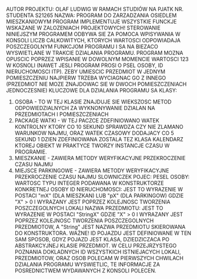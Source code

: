 AUTOR PROJEKTU: OLAF LUDWIG W RAMACH STUDIÓW NA PJATK NR. STUDENTA S21265
NAZWA: PROGRAM DO ZARZADZANIA OSIEDLEM MIESZKANIOWYM
PROGRAM IMPLEMENTUJE WSZYSTKIE FUNCKJE WSKAZANE W ZALOZENIACH PROJEKTOWYCH!
STEROWANIE NINIEJSZYM PROGRAMEM ODBYWA SIE ZA POMOCA WPISYWANIA W KONSOLI LICZB CALKOWITYCH, KTORYCH WARTOSCI
ODPOWIADAJA POSZCZEGOLNYM FUNKCJOM PROGRAMU I SA NA BIEZACO WYSWIETLANE W TRAKCIE DZIALANIA PROGRAMU.
PROGRAM MOZNA OPUSCIC POPRZEZ WPISANIE W DOWOLNYM MOMENCIE WARTOSCI 123 W KOSNOLI (NAWET JESLI PROGRAM PROSI O PSEL OSOBY, ID NIERUCHOMOSCI ITP).
ZEBY UMIESCIC PRZEDMIOT W JEDNYM POMIESZCZENIU NAJPIERW TRZEBA WYCIAGNAC GO Z INNEGO (PRZEDMIOT NIE MOZE ZNAJDOWAC SIE W DWOCH POMIESZCZENIACH JEDNOCZESNIE)
KLUCZOWE DLA DZIALANIA PROGRAMU SA KLASY:
1. OSOBA - TO W TEJ KLASIE ZNAJDUJE SIE WIEKSZOSC METOD ODPOWIEDZIALNYCH ZA WYKNONYWANIE DZIALAN NA PRZEDMIOTACH I POMIESZCZENIACH
4. PACKAGE WATKI - W TEJ PACZCE ZDEFINIOWANO WATEK KONTROLNY KTORY CO 10 SEKUND SPRAWDZA CZY NIE ZLAMANO WARUNKOW NAJMU, ORAZ WATEK CZASOWY DODAJACY CO 5 SEKUND 1 DZIEN
ZDEFINIOWANA ZOSTALA TEZ KLASA KALENDARZ KTOREJ OBIEKT W PRAKTYCE TWORZY INSTANCJE CZASU W PROGRAMIE.
2. MIESZKANIE - ZAWIERA METODY WERYFIKACYJNE PRZEKROCZENIE CZASU NAJMU
3. MIEJSCE PARKINGOWE - ZAWIERA METODY WERYFIKACYJNE PRZEKROCZENIE CZASU NAJMU
SLOWNICZEK POJEC:
PESEL OSOBY: WARTOSC TYPU INTEGER PODAWANA W KONSTRUKTORZE KONKRETNEJ OSOBY
ID NIERUCHOMOSCI: JEST TO WYRAZENIE W POSTACI "mX" (DLA MIESZKAN) LUB "pX" (DLA PARKINGOW) GDZIE "X" > 0 I WYRAZANY JEST POPRZEZ KOLEJNOSC TWORZENIA POSZCZEGOLNYCH LOKALI
NAZWA PRZEDMIOTU: JEST TO WYRAZENIE W POSTACI "StringX" GDZIE "X" > 0 I WYRAZANY JEST POPRZEZ KOLEJNOSC TWORZENIA POSZCZEGOLNYCH PRZEDMIOTOW,
A "String" JEST NAZWA PRZEDMIOTU SKIEROWANA DO KONSTRUKTORA. WAŻNE! ID POJAZDU JEST DEFINIOWANE W TEN SAM SPOSOB, GDYZ POJAZD JEST KLASA,
DZIEDZICZACA PO ABSTRAKCYJNEJ KLASIE PRZEDMIOT.
W CELU PRZEJRZYSTEGO POZNANIA DOKLADNYCH ID WSZYSTKICH ISTNIEJACYCH LOKALI, PRZEDMIOTOW, ORAZ OSOB POLECAM W PIERWSZYCH CHWILACH DZIALANIA PROGRAMU WYSWIETLIC,
TE INFORMACJE ZA POSREDNICTWEM WYDAWANYCH Z KONSOLI POLECEN.
